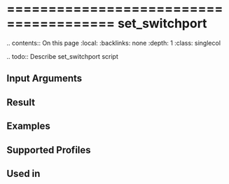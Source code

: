 

=======================================
set_switchport
=======================================

.. contents:: On this page
    :local:
    :backlinks: none
    :depth: 1
    :class: singlecol

.. todo::
    Describe set_switchport script

Input Arguments
---------------

Result
------

Examples
--------

Supported Profiles
------------------

Used in
-------
